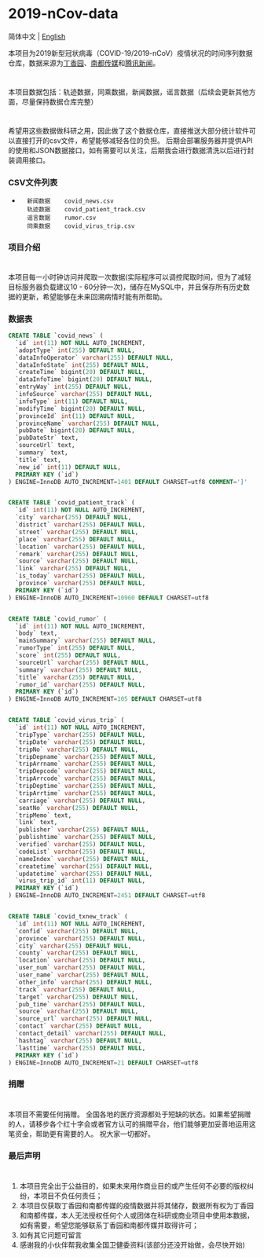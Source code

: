 # 2019-nCov-data

简体中文 | [English](README.en.md)

本项目为2019新型冠状病毒（COVID-19/2019-nCoV）疫情状况的时间序列数据仓库，数据来源为[丁香园](https://ncov.dxy.cn/ncovh5/view/pneumonia)、[南都传媒](https://m.mp.oeeee.com/h5/pages/v20/nCovcase/guangdong.html)和[腾讯新闻](https://xw.qq.com/act/fytrace?from=singlemessage&isappinstalled=0&scene=1&clicktime=1581821123&enterid=1581821123)。
#
本项目数据包括：轨迹数据，同乘数据，新闻数据，谣言数据（后续会更新其他方面，尽量保持数据仓库完整）
#
希望用这些数据做科研之用，因此做了这个数据仓库，直接推送大部分统计软件可以直接打开的csv文件，希望能够减轻各位的负担。 
后期会部署服务器并提供API的使用和JSON数据接口，如有需要可以关注，后期我会进行数据清洗以后进行封装调用接口。

###   CSV文件列表     
*       新闻数据    covid_news.csv 
        轨迹数据    covid_patient_track.csv
        谣言数据    rumor.csv
        同乘数据    covid_virus_trip.csv

###   项目介绍
#
本项目每一小时钟访问并爬取一次数据(实际程序可以调控爬取时间，但为了减轻目标服务器负载建议10 - 60分钟一次)，储存在MySQL中，并且保存所有历史数据的更新，希望能够在未来回溯病情时能有所帮助。

### 数据表
```sql
CREATE TABLE `covid_news` (
  `id` int(11) NOT NULL AUTO_INCREMENT,
  `adoptType` int(255) DEFAULT NULL,
  `dataInfoOperator` varchar(255) DEFAULT NULL,
  `dataInfoState` int(255) DEFAULT NULL,
  `createTime` bigint(20) DEFAULT NULL,
  `dataInfoTime` bigint(20) DEFAULT NULL,
  `entryWay` int(255) DEFAULT NULL,
  `infoSource` varchar(255) DEFAULT NULL,
  `infoType` int(11) DEFAULT NULL,
  `modifyTime` bigint(20) DEFAULT NULL,
  `provinceId` int(11) DEFAULT NULL,
  `provinceName` varchar(255) DEFAULT NULL,
  `pubDate` bigint(20) DEFAULT NULL,
  `pubDateStr` text,
  `sourceUrl` text,
  `summary` text,
  `title` text,
  `new_id` int(11) DEFAULT NULL,
  PRIMARY KEY (`id`)
) ENGINE=InnoDB AUTO_INCREMENT=1401 DEFAULT CHARSET=utf8 COMMENT=']'


CREATE TABLE `covid_patient_track` (
  `id` int(11) NOT NULL AUTO_INCREMENT,
  `city` varchar(255) DEFAULT NULL,
  `district` varchar(255) DEFAULT NULL,
  `street` varchar(255) DEFAULT NULL,
  `place` varchar(255) DEFAULT NULL,
  `location` varchar(255) DEFAULT NULL,
  `remark` varchar(255) DEFAULT NULL,
  `source` varchar(255) DEFAULT NULL,
  `link` varchar(255) DEFAULT NULL,
  `is_today` varchar(255) DEFAULT NULL,
  `province` varchar(255) DEFAULT NULL,
  PRIMARY KEY (`id`)
) ENGINE=InnoDB AUTO_INCREMENT=10960 DEFAULT CHARSET=utf8


CREATE TABLE `covid_rumor` (
  `id` int(11) NOT NULL AUTO_INCREMENT,
  `body` text,
  `mainSummary` varchar(255) DEFAULT NULL,
  `rumorType` int(255) DEFAULT NULL,
  `score` int(255) DEFAULT NULL,
  `sourceUrl` varchar(255) DEFAULT NULL,
  `summary` varchar(255) DEFAULT NULL,
  `title` varchar(255) DEFAULT NULL,
  `rumor_id` varchar(255) DEFAULT NULL,
  PRIMARY KEY (`id`)
) ENGINE=InnoDB AUTO_INCREMENT=105 DEFAULT CHARSET=utf8


CREATE TABLE `covid_virus_trip` (
  `id` int(11) NOT NULL AUTO_INCREMENT,
  `tripType` varchar(255) DEFAULT NULL,
  `tripDate` varchar(255) DEFAULT NULL,
  `tripNo` varchar(255) DEFAULT NULL,
  `tripDepname` varchar(255) DEFAULT NULL,
  `tripArrname` varchar(255) DEFAULT NULL,
  `tripDepcode` varchar(255) DEFAULT NULL,
  `tripArrcode` varchar(255) DEFAULT NULL,
  `tripDeptime` varchar(255) DEFAULT NULL,
  `tripArrtime` varchar(255) DEFAULT NULL,
  `carriage` varchar(255) DEFAULT NULL,
  `seatNo` varchar(255) DEFAULT NULL,
  `tripMemo` text,
  `link` text,
  `publisher` varchar(255) DEFAULT NULL,
  `publishtime` varchar(255) DEFAULT NULL,
  `verified` varchar(255) DEFAULT NULL,
  `codeList` varchar(255) DEFAULT NULL,
  `nameIndex` varchar(255) DEFAULT NULL,
  `createtime` varchar(255) DEFAULT NULL,
  `updatetime` varchar(255) DEFAULT NULL,
  `virus_trip_id` int(11) DEFAULT NULL,
  PRIMARY KEY (`id`)
) ENGINE=InnoDB AUTO_INCREMENT=2451 DEFAULT CHARSET=utf8


CREATE TABLE `covid_txnew_track` (
  `id` int(11) NOT NULL AUTO_INCREMENT,
  `confid` varchar(255) DEFAULT NULL,
  `province` varchar(255) DEFAULT NULL,
  `city` varchar(255) DEFAULT NULL,
  `county` varchar(255) DEFAULT NULL,
  `location` varchar(255) DEFAULT NULL,
  `user_num` varchar(255) DEFAULT NULL,
  `user_name` varchar(255) DEFAULT NULL,
  `other_info` varchar(255) DEFAULT NULL,
  `track` varchar(255) DEFAULT NULL,
  `target` varchar(255) DEFAULT NULL,
  `pub_time` varchar(255) DEFAULT NULL,
  `source` varchar(255) DEFAULT NULL,
  `source_url` varchar(255) DEFAULT NULL,
  `contact` varchar(255) DEFAULT NULL,
  `contact_detail` varchar(255) DEFAULT NULL,
  `hashtag` varchar(255) DEFAULT NULL,
  `lasttime` varchar(255) DEFAULT NULL,
  PRIMARY KEY (`id`)
) ENGINE=InnoDB AUTO_INCREMENT=21 DEFAULT CHARSET=utf8


```
### 捐赠
#
本项目不需要任何捐赠。
全国各地的医疗资源都处于短缺的状态。如果希望捐赠的人，请移步各个红十字会或者官方认可的捐赠平台，他们能够更加妥善地运用这笔资金，帮助更有需要的人。
祝大家一切都好。

### 最后声明
#
1. 本项目完全出于公益目的，如果未来用作商业目的或产生任何不必要的版权纠纷，本项目不负任何责任；
2. 本项目仅获取丁香园和南都传媒的疫情数据并将其储存，数据所有权为丁香园和南都传媒，本人无法授权任何个人或团体在科研或商业项目中使用本数据，如有需要，希望您能够联系丁香园和南都传媒并取得许可；
3. 如有其它问题可留言
4. 感谢我的小伙伴帮我收集全国卫健委资料(该部分还没开始做，会尽快开始)

